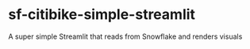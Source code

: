 # sf-citibike-simple-streamlit
A super simple Streamlit that reads from Snowflake and renders visuals
